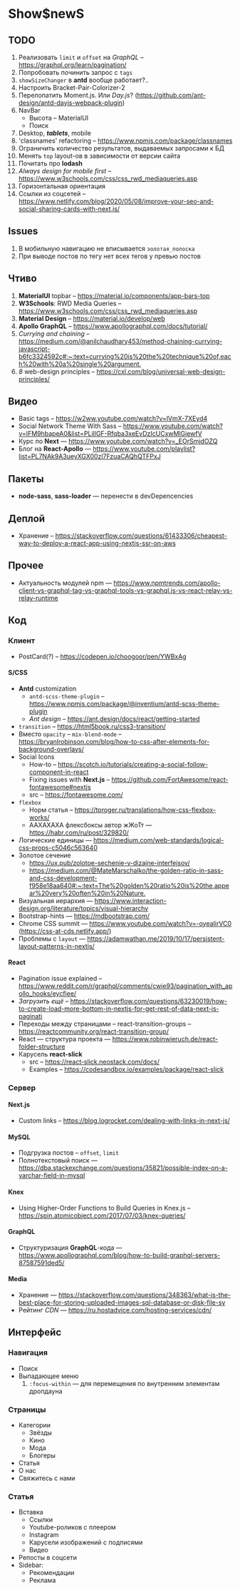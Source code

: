 # Show$newS

## TODO

1. Реализовать `limit` и `offset` на *GraphQL* – <https://graphql.org/learn/pagination/>
2. Попробовать починить запрос с `tags`
3. `showSizeChanger` в **antd** вообще работает?..
4. Настроить Bracket-Pair-Colorizer-2
5. Перелопатить Moment.js. Или *Day.js*? (<https://github.com/ant-design/antd-dayjs-webpack-plugin>)
6. NavBar
   - Высота – MaterialUI
   - Поиск
7. Desktop, ***tablets***, mobile
8. 'classnames' refactoring – <https://www.npmjs.com/package/classnames>
9. Ограничить количество результатов, выдаваемых запросами к БД
10. Менять `top` layout-ов в зависимости от версии сайта
11. Почитать про **lodash**
12. *Always design for mobile first* – <https://www.w3schools.com/css/css_rwd_mediaqueries.asp>
13. Горизонтальная ориентация
14. Ссылки из соцсетей – <https://www.netlify.com/blog/2020/05/08/improve-your-seo-and-social-sharing-cards-with-next.js/>

## Issues

1. В мобильную навигацию не вписывается `золотая_полоска`
2. При выводе постов по тегу нет всех тегов у превью постов

## Чтиво

1. **MaterialUI** topbar – <https://material.io/components/app-bars-top>
2. **W3Schools**: RWD Media Queries – <https://www.w3schools.com/css/css_rwd_mediaqueries.asp>
3. **Material Design** – <https://material.io/develop/web>
4. **Apollo GraphQL** – <https://www.apollographql.com/docs/tutorial/>
5. *Currying and chaining* – <https://medium.com/@anilchaudhary453/method-chaining-currying-javascript-b6fc3324592c#:~:text=currying%20is%20the%20technique%20of,each%20with%20a%20single%20argument.>
6. *8* web-design principles – <https://cxl.com/blog/universal-web-design-principles/>

## Видео

- Basic tags – <https://w2ww.youtube.com/watch?v=lVmX-7XEyd4>
- Social Network Theme With Sass – <https://www.youtube.com/watch?v=IFM9hbapeA0&list=PLillGF-Rfqba3xeEvDzIcUCxwMlGiewfV>
- Курс по **Next** — <https://www.youtube.com/watch?v=_EOrSmjdOZQ>
- Блог на **React-Apollo** — <https://www.youtube.com/playlist?list=PL7NAk9A3ueyXGX00zl7FzuaCAQhQTFPxJ>

## Пакеты

- **node-sass**, **sass-loader** — перенести в devDepencencies

## Деплой

- Хранение – <https://stackoverflow.com/questions/61433306/cheapest-way-to-deploy-a-react-app-using-nextjs-ssr-on-aws>

## Прочее

- Актуальность модулей npm — <https://www.npmtrends.com/apollo-client-vs-graphql-tag-vs-graphql-tools-vs-graphql.js-vs-react-relay-vs-relay-runtime>

## Код

### Клиент

- PostCard(?) – <https://codepen.io/choogoor/pen/YWBxAg>

#### S/CSS

- **Antd** customization
  - `antd-scss-theme-plugin` – <https://www.npmjs.com/package/@inventium/antd-scss-theme-plugin>
  - *Ant design* – <https://ant.design/docs/react/getting-started>
- `transition` – <https://html5book.ru/css3-transition/>
- Вместо `opacity` – `mix-blend-mode` – <https://bryanlrobinson.com/blog/how-to-css-after-elements-for-background-overlays/>
- Social Icons
  - How-to – <https://scotch.io/tutorials/creating-a-social-follow-component-in-react>
  - Fixing issues with **Next.js** – <https://github.com/FortAwesome/react-fontawesome#nextjs>
  - src – <https://fontawesome.com/>
- `flexbox`
  - Норм статья – <https://tproger.ru/translations/how-css-flexbox-works/>
  - ААХАХАХА флексбоксы автор жЖоТт — <https://habr.com/ru/post/329820/>
- Логические единицы — <https://medium.com/web-standards/logical-css-props-c5046c563640>
- Золотое сечение
  - <https://ux.pub/zolotoe-sechenie-v-dizajne-interfejsov/>
  - <https://medium.com/@MateMarschalko/the-golden-ratio-in-sass-and-css-development-f958e18aa640#:~:text=The%20golden%20ratio%20is%20the,appear%20very%20often%20in%20Nature.>
- Визуальная иерархия — <https://www.interaction-design.org/literature/topics/visual-hierarchy>
- Bootstrap-hints — <https://mdbootstrap.com/>
- Chrome CSS summit — <https://www.youtube.com/watch?v=-oyeaIirVC0> (<https://css-at-cds.netlify.app/>)
- Проблемы с `layout` — <https://adamwathan.me/2019/10/17/persistent-layout-patterns-in-nextjs/>

#### React

- Pagination issue explained – <https://www.reddit.com/r/graphql/comments/cwie93/pagination_with_apollo_hooks/eycfiee/>
- *Загрузить ещё* – <https://stackoverflow.com/questions/63230019/how-to-create-load-more-bottom-in-nextjs-for-get-rest-of-data-next-js-paginati>
- Переходы между страницами – react-transition-groups – <https://reactcommunity.org/react-transition-group/>
- React — структура проекта — <https://www.robinwieruch.de/react-folder-structure>
- Карусель **react-slick**
  - src – <https://react-slick.neostack.com/docs/>
  - Examples – <https://codesandbox.io/examples/package/react-slick>

### Сервер

#### Next.js

- Custom links – <https://blog.logrocket.com/dealing-with-links-in-next-js/>

#### MySQL

- Подгрузка постов – `offset`, `limit`
- Полнотекстовый поиск — <https://dba.stackexchange.com/questions/35821/possible-index-on-a-varchar-field-in-mysql>

#### Knex

- Using Higher-Order Functions to Build Queries in Knex.js – <https://spin.atomicobject.com/2017/07/03/knex-queries/>

#### GraphQL

- Структуризация **GraphQL**-кода — <https://www.apollographql.com/blog/how-to-build-graphql-servers-87587591ded5/>

#### Media

- Хранение — <https://stackoverflow.com/questions/348363/what-is-the-best-place-for-storing-uploaded-images-sql-database-or-disk-file-sy>
- Рейтинг *CDN* — <https://ru.hostadvice.com/hosting-services/cdn/>

## Интерфейс

### Навигация

- Поиск
- Выпадающее меню
  1. `:focus-within` — для перемещения по внутренним элементам дропдауна

### Страницы

- Категории
  - Звёзды
  - Кино
  - Мода
  - Блогеры
- Статья
- О нас
- Свяжитесь с нами

### Статья

- Вставка
  - Ссылки
  - Youtube-роликов с плеером
  - Instagram
  - Карусели изображений с подписями
  - Видео
- Репосты в соцсети
- Sidebar:
  - Рекомендации
  - Реклама
